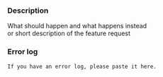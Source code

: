 ### Description
What should happen and what happens instead  
or short description of the feature request

### Error log
```
If you have an error log, please paste it here.
```
